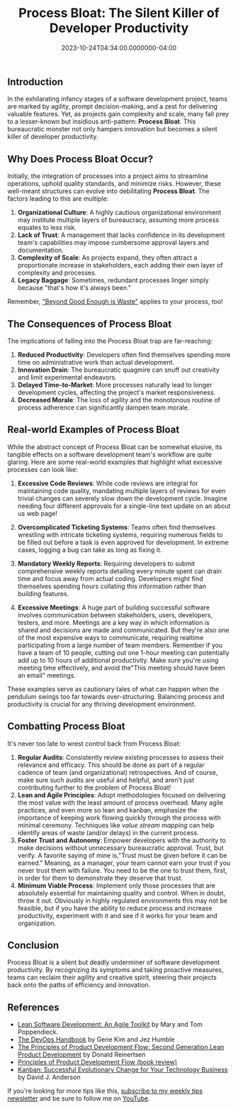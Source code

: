 ﻿---
title: "Process Bloat: The Silent Killer of Developer Productivity"
date: "2023-10-24T04:34:00.0000000-04:00"
description: Uncover how Process Bloat stealthily undermines your software development team's efficiency and innovation. Learn to identify and combat this detrimental phenomenon to safeguard your project's success.
featuredImage: /img/process-bloat-silent-killer-developer-productivity.png
---

## Introduction

In the exhilarating infancy stages of a software development project, teams are marked by agility, prompt decision-making, and a zest for delivering valuable features. Yet, as projects gain complexity and scale, many fall prey to a lesser-known but insidious anti-pattern: **Process Bloat**. This bureaucratic monster not only hampers innovation but becomes a silent killer of developer productivity.

## Why Does Process Bloat Occur?

Initially, the integration of processes into a project aims to streamline operations, uphold quality standards, and minimize risks. However, these well-meant structures can evolve into debilitating **Process Bloat**. The factors leading to this are multiple:

1. **Organizational Culture**: A highly cautious organizational environment may institute multiple layers of bureaucracy, assuming more process equates to less risk.
2. **Lack of Trust**: A management that lacks confidence in its development team's capabilities may impose cumbersome approval layers and documentation.
3. **Complexity of Scale**: As projects expand, they often attract a proportionate increase in stakeholders, each adding their own layer of complexity and processes.
4. **Legacy Baggage**: Sometimes, redundant processes linger simply because "that's how it's always been."

Remember, ["Beyond Good Enough is Waste"](https://ardalis.com/beyond-good-enough-is-waste/) applies to your process, too!

## The Consequences of Process Bloat

The implications of falling into the Process Bloat trap are far-reaching:

1. **Reduced Productivity**: Developers often find themselves spending more time on administrative work than actual development.
2. **Innovation Drain**: The bureaucratic quagmire can snuff out creativity and limit experimental endeavors.
3. **Delayed Time-to-Market**: More processes naturally lead to longer development cycles, affecting the project's market responsiveness.
4. **Decreased Morale**: The loss of agility and the monotonous routine of process adherence can significantly dampen team morale.

## Real-world Examples of Process Bloat

While the abstract concept of Process Bloat can be somewhat elusive, its tangible effects on a software development team's workflow are quite glaring. Here are some real-world examples that highlight what excessive processes can look like:

1. **Excessive Code Reviews**: While code reviews are integral for maintaining code quality, mandating multiple layers of reviews for even trivial changes can severely slow down the development cycle. Imagine needing four different approvals for a single-line text update on an about us web page!

2. **Overcomplicated Ticketing Systems**: Teams often find themselves wrestling with intricate ticketing systems, requiring numerous fields to be filled out before a task is even approved for development. In extreme cases, logging a bug can take as long as fixing it.

3. **Mandatory Weekly Reports**: Requiring developers to submit comprehensive weekly reports detailing every minute spent can drain time and focus away from actual coding. Developers might find themselves spending hours collating this information rather than building features.

4. **Excessive Meetings**: A huge part of building successful software involves communication between stakeholders, users, developers, testers, and more. Meetings are a key way in which information is shared and decisions are made and communicated. But they're also one of the most expensive ways to communicate, requiring realtime participating from a large number of team members. Remember if you have a team of 10 people, cutting out one 1-hour meeting can potentially add up to 10 hours of additional productivity. Make sure you're using meeting time effectively, and avoid the"This meeting should have been an email" meetings.

These examples serve as cautionary tales of what can happen when the pendulum swings too far towards over-structuring. Balancing process and productivity is crucial for any thriving development environment.

## Combatting Process Bloat

It's never too late to wrest control back from Process Bloat:

1. **Regular Audits**: Consistently review existing processes to assess their relevance and efficacy. This should be done as part of a regular cadence of team (and organizational) retrospectives. And of course, make sure such audits are useful and helpful, and aren't just contributing further to the problem of Process Bloat!
2. **Lean and Agile Principles**: Adopt methodologies focused on delivering the most value with the least amount of process overhead. Many agile practices, and even more so lean and kanban, emphasize the importance of keeping work flowing quickly through the process with minimal ceremony. Techniques like *value stream mapping* can help identify areas of waste (and/or delays) in the current process.
3. **Foster Trust and Autonomy**: Empower developers with the authority to make decisions without unnecessary bureaucratic approval. Trust, but verify. A favorite saying of mine is,"Trust must be given before it can be earned." Meaning, as a manager, your team cannot earn your trust if you never trust them with failure. You need to be the one to trust them, first, in order for them to demonstrate they deserve that trust.
4. **Minimum Viable Process**: Implement only those processes that are absolutely essential for maintaining quality and control. When in doubt, throw it out. Obviously in highly regulated environments this may not be feasible, but if you have the ability to reduce process and increase productivity, experiment with it and see if it works for your team and organization.

## Conclusion

Process Bloat is a silent but deadly underminer of software development productivity. By recognizing its symptoms and taking proactive measures, teams can reclaim their agility and creative spirit, steering their projects back onto the paths of efficiency and innovation.

## References

- [Lean Software Development: An Agile Toolkit](https://amzn.to/46VnZ9s) by Mary and Tom Poppendieck.
- [The DevOps Handbook](https://amzn.to/3ScQhIl) by Gene Kim and Jez Humble
- [The Principles of Product Development Flow: Second Generation Lean Product Development](https://amzn.to/46FfXC3) by Donald Reinertsen
- [Principles of Product Development Flow (book review)](/principles-of-product-development-flow-book-review/)
- [Kanban: Successful Evolutionary Change for Your Technology Business](https://amzn.to/3Fwsuf0) by David J. Anderson

If you're looking for more tips like this, [subscribe to my weekly tips newsletter](/tips) and be sure to follow me on [YouTube](https://www.youtube.com/ardalis?sub_confirmation=1).

